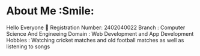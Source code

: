 # About Me :Smile: 
Hello Everyone :wave: 
 Registration Number: 2402040022
 Branch : Computer Science And Engineeing
Domain : Web Development and App Development
 Hobbies : Watching cricket matches and old football matches as well as listening to songs
